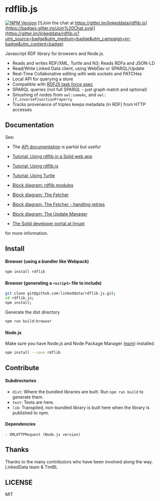 # rdflib.js
[![NPM Version](https://img.shields.io/npm/v/rdflib.svg?style=flat)](https://npm.im/rdflib)
[![Join the chat at https://gitter.im/linkeddata/rdflib.js](https://badges.gitter.im/Join%20Chat.svg)](https://gitter.im/linkeddata/rdflib.js?utm_source=badge&utm_medium=badge&utm_campaign=pr-badge&utm_content=badge)

Javascript RDF library for browsers and Node.js.

- Reads and writes RDF/XML, Turtle and N3; Reads RDFa and JSON-LD
- Read/Write Linked Data client, using WebDav or SPARQL/Update
- Real-Time Collaborative editing with web sockets and PATCHes
- Local API for querying a store
- Compatible with [RDFJS task force spec](https://github.com/rdfjs/representation-task-force/blob/master/interface-spec.md)
- SPARQL queries (not full SPARQL - just graph match and optional)
- Smushing of nodes from `owl:sameAs`, and `owl:{f,inverseF}unctionProperty`
- Tracks provenance of triples keeps metadata (in RDF) from HTTP accesses

## Documentation

See:

* The [API documentation](https://linkeddata.github.io/rdflib.js/doc/) is partial but useful
* [Tutorial: Using rdflib in a Solid web app](https://linkeddata.github.io/rdflib.js/Documentation/webapp-intro.html)
* [Tutorial: Using rdflib.js](https://github.com/solid/solid-tutorial-rdflib.js)
* [Tutorial: Using Turtle](https://linkeddata.github.io/rdflib.js/Documentation/turtle-intro.html)
* [Block diagram: rdflib modules](https://linkeddata.github.io/rdflib.js/Documentation/diagrams/rdflib-block-diagram.svg)
* [Block diagram: The Fetcher](https://linkeddata.github.io/rdflib.js/Documentation/diagrams/fetcher-block-diagram.svg)
* [Block diagram: The Fetcher - handling retries](https://linkeddata.github.io/rdflib.js/Documentation/diagrams/fetcher-block-diagram-2.svg)
* [Block diagram: The Update Manager](https://linkeddata.github.io/rdflib.js/Documentation/diagrams/update-manager-diagram.svg)


* [The Solid developer portal at Inrupt](https://solid.inrupt.com/)

for more information.

## Install

#### Browser (using a bundler like Webpack)

```bash
npm install rdflib
```

#### Browser (generating a `<script>` file to include)

```bash
git clone git@github.com:linkeddata/rdflib.js.git;
cd rdflib.js;
npm install;
```

Generate the dist directory

```bash
npm run build:browser
```

#### Node.js

Make sure you have Node.js and Node Package Manager ([npm](https://npmjs.org/))
installed.

```bash
npm install --save rdflib
```

## Contribute

#### Subdirectories

- `dist`: Where the bundled libraries are built. Run `npm run build` to generate them.
- `test`: Tests are here.
- `lib`: Transpiled, non-bundled library is built here when the library is
  published to npm.

#### Dependencies

    - XMLHTTPRequest (Node.js version)

## Thanks

Thanks to the many contributors who have been involved along the way.
LinkedData team & TimBL

## LICENSE
MIT
